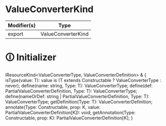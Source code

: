# ValueConverterKind

| Modifier(s)                            | Type                     |
|----------------------------------------|--------------------------|
| export | ValueConverterKind |

# &#128712; Initializer

IResourceKind<ValueConverterType, ValueConverterDefinition> & {
isType<T>(value: T): value is (T extends Constructable ? ValueConverterType<T> : never);
define<T extends Constructable>(name: string, Type: T): ValueConverterType<T>;
define<T extends Constructable>(def: PartialValueConverterDefinition, Type: T): ValueConverterType<T>;
define<T extends Constructable>(nameOrDef: string | PartialValueConverterDefinition, Type: T): ValueConverterType<T>;
getDefinition<T extends Constructable>(Type: T): ValueConverterDefinition<T>;
annotate<K extends keyof PartialValueConverterDefinition>(Type: Constructable, prop: K, value: PartialValueConverterDefinition[K]): void;
getAnnotation<K extends keyof PartialValueConverterDefinition>(Type: Constructable, prop: K): PartialValueConverterDefinition[K];
}